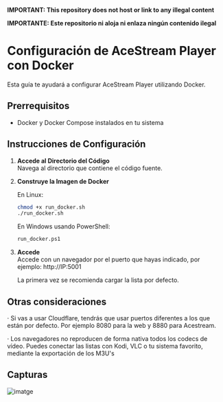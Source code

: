 **IMPORTANT: This repository does not host or link to any illegal content**

**IMPORTANTE: Este repositorio ni aloja ni enlaza ningún contenido ilegal**

# Configuración de AceStream Player con Docker

Esta guía te ayudará a configurar AceStream Player utilizando Docker.

## Prerrequisitos

- Docker y Docker Compose instalados en tu sistema

## Instrucciones de Configuración

1. **Accede al Directorio del Código**  
   Navega al directorio que contiene el código fuente. 

2. **Construye la Imagen de Docker**
   
   En Linux:
   ```bash
   chmod +x run_docker.sh
   ./run_docker.sh
   ```
   
   En Windows usando PowerShell:
   ```bash
   run_docker.ps1
   ```
   
4. **Accede**  
   Accede con un navegador por el puerto que hayas indicado, por ejemplo: http://IP:5001
   
   La primera vez se recomienda cargar la lista por defecto. 

## Otras consideraciones

· Si vas a usar Cloudflare, tendrás que usar puertos diferentes a los que están por defecto. Por ejemplo 8080 para la web y 8880 para Acestream. 

· Los navegadores no reproducen de forma nativa todos los codecs de vídeo. Puedes conectar las listas con Kodi, VLC o tu sistema favorito, mediante la exportación de los M3U's 

## Capturas

![imatge](https://github.com/user-attachments/assets/85ce989b-5270-4972-ba04-2a94c0d292c8)

